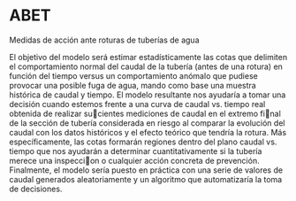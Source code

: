 # ABET
Medidas de acción ante roturas de tuberías de agua

El objetivo del modelo será estimar estadísticamente las cotas que delimiten el comportamiento normal del caudal de la tubería (antes de una rotura) en función del tiempo versus un comportamiento anómalo que pudiese provocar una posible fuga de agua, mando como base una muestra histórica de caudal y tiempo. El modelo resultante nos ayudaría a tomar una decisión cuando estemos frente a una curva de caudal vs. tiempo real obtenida de realizar sucientes mediciones de caudal en el extremo final de la sección de tubería considerada en riesgo al comparar la evolución del caudal con los datos históricos y el efecto teórico que tendría la rotura. Más específicamente, las cotas formarán regiones dentro del plano caudal vs. tiempo que nos ayudarán a determinar cuantitativamente si la tubería merece una inspeccion o cualquier acción concreta de prevención. Finalmente, el modelo sería puesto en práctica con una serie de valores de caudal generados aleatoriamente y un algoritmo que automatizaría la toma de decisiones.

